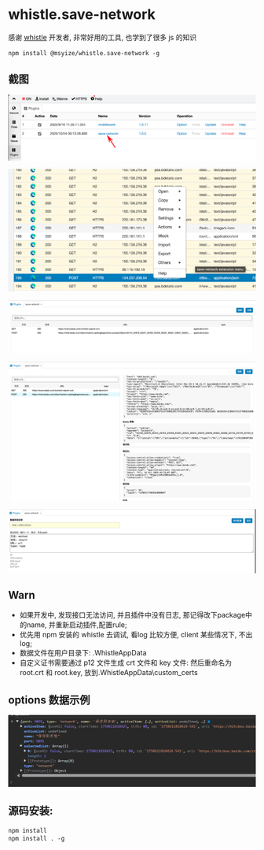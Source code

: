 # whistle.save-network

感谢 [whistle](https://github.com/avwo/whistle) 开发者, 非常好用的工具, 也学到了很多 js 的知识

```
npm install @msyize/whistle.save-network -g
```

## 截图

![img_1.png](./doc/img_1.png)

![img_2.png](./doc/img_2.png)

![img_3.png](./doc/img_3.png)

![img_4.png](./doc/img_4.png)

![img_5.png](./doc/img_5.png)

## Warn

- 如果开发中, 发现接口无法访问, 并且插件中没有日志, 那记得改下package中的name, 并重新启动插件,配置rule;
- 优先用 npm 安装的 whistle 去调试, 看log 比较方便, client 某些情况下, 不出log;
- 数据文件在用户目录下: .WhistleAppData
- 自定义证书需要通过 p12 文件生成 crt 文件和 key 文件: 然后重命名为 root.crt 和 root.key, 放到.WhistleAppData\custom_certs


## options 数据示例

![img.png](./doc/img.png)


## 源码安装:

```shell
npm install
npm install . -g
```

